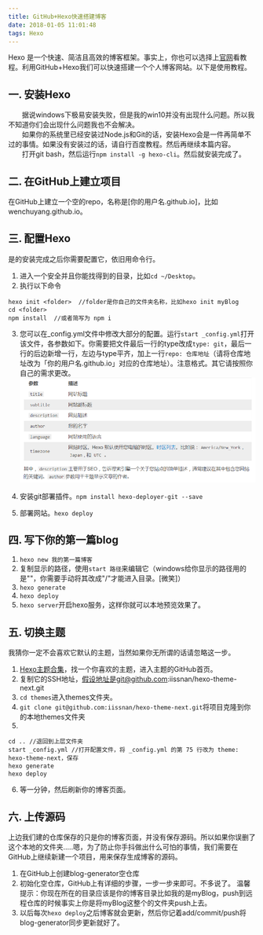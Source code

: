 ```yaml
---
title: GitHub+Hexo快速搭建博客
date: 2018-01-05 11:01:48
tags: Hexo
---
```

Hexo 是一个快速、简洁且高效的博客框架。事实上，你也可以选择上[官网](https://hexo.io/zh-cn/)看教程。利用GitHub+Hexo我们可以快速搭建一个个人博客网站。以下是使用教程。
## 一. 安装Hexo
&emsp;&emsp;据说windows下极易安装失败，但是我的win10并没有出现什么问题。所以我不知道你们会出现什么问题我也不会解决。<br>
&emsp;&emsp;如果你的系统里已经安装过Node.js和Git的话，安装Hexo会是一件再简单不过的事情。如果没有安装过的话，请自行百度教程。然后再继续本篇内容。<br>
&emsp;&emsp;打开git bash，然后运行`npm install -g hexo-cli`。然后就安装完成了。
## 二. 在GitHub上建立项目
在GitHub上建立一个空的repo，名称是[你的用户名.github.io]，比如wenchuyang.github.io。
## 三. 配置Hexo
是的安装完成之后你需要配置它，依旧用命令行。
1. 进入一个安全并且你能找得到的目录，比如`cd ~/Desktop`。
2. 执行以下命令
```
hexo init <folder>  //folder是你自己的文件夹名称，比如hexo init myBlog
cd <folder>
npm install  //或者简写为 npm i 
```
3. 您可以在_config.yml文件中修改大部分的配置。运行`start _config.yml`打开该文件，各参数如下。你需要把文件最后一行的type改成`type: git`，最后一行的后边新增一行，左边与type平齐，加上一行`repo: 仓库地址`（请将仓库地址改为「你的用户名.github.io」对应的仓库地址）。注意格式。其它请按照你自己的需求更改。
![](https://github.com/wenchuyang/ImagesForMarkdown/blob/809287088929455e79063cdfd6e94f344bc71661/images/703Y%25U0VDZA5@U9YJIT2.png?raw=true)

4. 安装git部署插件。`npm install hexo-deployer-git --save`
5. 部署网站。`hexo deploy`
## 四. 写下你的第一篇blog
1. `hexo new 我的第一篇博客`
2. 复制显示的路径，使用`start 路径`来编辑它（windows给你显示的路径用的是"\"，你需要手动将其改成"/"才能进入目录。[微笑]）
3. `hexo generate`
4. `hexo deploy`
5. `hexo server`开启hexo服务，这样你就可以本地预览效果了。
## 五. 切换主题
我猜你一定不会喜欢它默认的主题，当然如果你无所谓的话请忽略这一步。
1. [Hexo主题合集](https://github.com/hexojs/hexo/wiki/Themes)，找一个你喜欢的主题，进入主题的GitHub首页。
2. 复制它的SSH地址，假设地址是git@github.com:iissnan/hexo-theme-next.git
3. `cd themes`进入themes文件夹。
4. `git clone git@github.com:iissnan/hexo-theme-next.git`将项目克隆到你的本地themes文件夹
5. 
```
cd .. //退回到上层文件夹
start _config.yml //打开配置文件，将 _config.yml 的第 75 行改为 theme: hexo-theme-next，保存
hexo generate
hexo deploy
```
6. 等一分钟，然后刷新你的博客页面。
## 六. 上传源码
上边我们建的仓库保存的只是你的博客页面，并没有保存源码。所以如果你误删了这个本地的文件夹.....嗯，为了防止你手抖做出什么可怕的事情，我们需要在GitHub上继续新建一个项目，用来保存生成博客的源码。
1. 在GitHub上创建blog-generator空仓库
2. 初始化空仓库，GitHub上有详细的步骤，一步一步来即可。不多说了。
温馨提示：你现在所在的目录应该是你的博客目录比如我的是myBlog，push到远程仓库的时候事实上你是将myBlog这整个的文件夹push上去。
3. 以后每次`hexo deploy`之后博客就会更新，然后你记着add/commit/push将blog-generator同步更新就好了。
